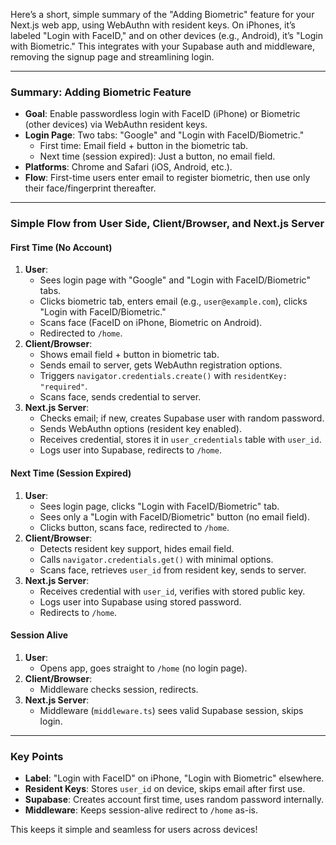 Here’s a short, simple summary of the "Adding Biometric" feature for your Next.js web app, using WebAuthn with resident keys. On iPhones, it’s labeled "Login with FaceID," and on other devices (e.g., Android), it’s "Login with Biometric." This integrates with your Supabase auth and middleware, removing the signup page and streamlining login.

---

### Summary: Adding Biometric Feature
- **Goal**: Enable passwordless login with FaceID (iPhone) or Biometric (other devices) via WebAuthn resident keys.
- **Login Page**: Two tabs: "Google" and "Login with FaceID/Biometric."
  - First time: Email field + button in the biometric tab.
  - Next time (session expired): Just a button, no email field.
- **Platforms**: Chrome and Safari (iOS, Android, etc.).
- **Flow**: First-time users enter email to register biometric, then use only their face/fingerprint thereafter.

---

### Simple Flow from User Side, Client/Browser, and Next.js Server

#### First Time (No Account)
1. **User**: 
   - Sees login page with "Google" and "Login with FaceID/Biometric" tabs.
   - Clicks biometric tab, enters email (e.g., `user@example.com`), clicks "Login with FaceID/Biometric."
   - Scans face (FaceID on iPhone, Biometric on Android).
   - Redirected to `/home`.
2. **Client/Browser**: 
   - Shows email field + button in biometric tab.
   - Sends email to server, gets WebAuthn registration options.
   - Triggers `navigator.credentials.create()` with `residentKey: "required"`.
   - Scans face, sends credential to server.
3. **Next.js Server**: 
   - Checks email; if new, creates Supabase user with random password.
   - Sends WebAuthn options (resident key enabled).
   - Receives credential, stores it in `user_credentials` table with `user_id`.
   - Logs user into Supabase, redirects to `/home`.

#### Next Time (Session Expired)
1. **User**: 
   - Sees login page, clicks "Login with FaceID/Biometric" tab.
   - Sees only a "Login with FaceID/Biometric" button (no email field).
   - Clicks button, scans face, redirected to `/home`.
2. **Client/Browser**: 
   - Detects resident key support, hides email field.
   - Calls `navigator.credentials.get()` with minimal options.
   - Scans face, retrieves `user_id` from resident key, sends to server.
3. **Next.js Server**: 
   - Receives credential with `user_id`, verifies with stored public key.
   - Logs user into Supabase using stored password.
   - Redirects to `/home`.

#### Session Alive
1. **User**: 
   - Opens app, goes straight to `/home` (no login page).
2. **Client/Browser**: 
   - Middleware checks session, redirects.
3. **Next.js Server**: 
   - Middleware (`middleware.ts`) sees valid Supabase session, skips login.

---

### Key Points
- **Label**: "Login with FaceID" on iPhone, "Login with Biometric" elsewhere.
- **Resident Keys**: Stores `user_id` on device, skips email after first use.
- **Supabase**: Creates account first time, uses random password internally.
- **Middleware**: Keeps session-alive redirect to `/home` as-is.

This keeps it simple and seamless for users across devices!